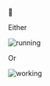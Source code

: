 👋 

Either

![running](https://media3.giphy.com/media/148y29SEJW0BXy/giphy.gif)

Or

![working](https://media.giphy.com/media/13HgwGsXF0aiGY/giphy.gif)
